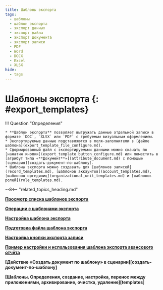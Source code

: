 ```yaml
---
title: Шаблоны экспорта
tags:
  - шаблоны
  - шаблон экспорта
  - экспорт данных
  - экспорт файла
  - экспорт документа
  - экспорт записи
  - PDF
  - Word
  - DOCX
  - Excel
  - XLSX
hide:
  - tags
---
```


# Шаблоны экспорта {: #export_templates}

!!! Question "Определения"

    * **Шаблон экспорта** позволяет выгружать данные отдельной записи в формате `DOC`, `XLSX` или `PDF` с требуемым визуальным оформлением.
    * Экспортируемые данные подставляются в поля-заполнители в [файле шаблона](export_template_file_configure.md).
    * Сформированный файл с экспортируемыми данными можно скачать по [нажатию кнопки](export_template_button_configure.md) или поместить в [атрибут типа «**Документ**»](attribute_document.md) с помощью [сценария][создать-документ-по-шаблону].
    * Шаблоны экспорта можно создавать для [шаблонов записей](record_templates.md), [шаблонов аккаунтов](account_templates.md), [шаблонов оргединиц](organizational_unit_templates.md) и [шаблонов ролей](role_templates.md).    

--8<-- "related_topics_heading.md"

**[Просмотр списка шаблонов экспорта](export_template_list_view.md)**

**[Операции с шаблонами экспорта](export_template_list_operations.md)**

**[Настройка шаблона экспорта](export_template_configure.md)**

**[Подготовка файла шаблона экспорта](export_template_file_configure.md)**

**[Настройка кнопки экспорта записи](export_template_button_configure.md)**

**[Пример настройки и использования шаблона экспорта авансового отчёта](export_template_file_example.md)**

**[Действие «Создать документ по шаблону» в сценарии][создать-документ-по-шаблону]**

**[Шаблоны. Определения, создание, настройка, перенос между приложениями, архивирование, очистка, удаление][templates]**
